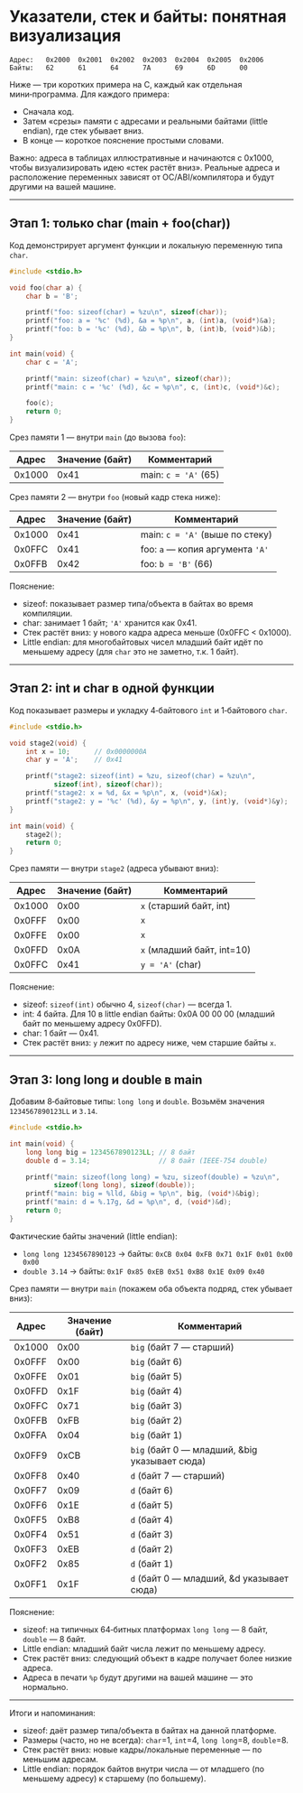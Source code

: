 # Указатели, стек и байты: понятная визуализация

```
Адрес:   0x2000  0x2001  0x2002  0x2003  0x2004  0x2005  0x2006
Байты:   62      61      64      7A      69      6D      00
```

Ниже — три коротких примера на C, каждый как отдельная мини‑программа. Для каждого примера:
- Сначала код.
- Затем «срезы» памяти с адресами и реальными байтами (little endian), где стек убывает вниз.
- В конце — короткое пояснение простыми словами.

Важно: адреса в таблицах иллюстративные и начинаются с 0x1000, чтобы визуализировать идею «стек растёт вниз». Реальные адреса и расположение переменных зависят от ОС/ABI/компилятора и будут другими на вашей машине.

---

## Этап 1: только char (main + foo(char))

Код демонстрирует аргумент функции и локальную переменную типа `char`.

```c
#include <stdio.h>

void foo(char a) {
    char b = 'B';

    printf("foo: sizeof(char) = %zu\n", sizeof(char));
    printf("foo: a = '%c' (%d), &a = %p\n", a, (int)a, (void*)&a);
    printf("foo: b = '%c' (%d), &b = %p\n", b, (int)b, (void*)&b);
}

int main(void) {
    char c = 'A';

    printf("main: sizeof(char) = %zu\n", sizeof(char));
    printf("main: c = '%c' (%d), &c = %p\n", c, (int)c, (void*)&c);

    foo(c);
    return 0;
}
```

Срез памяти 1 — внутри `main` (до вызова `foo`):

| Адрес   | Значение (байт) | Комментарий           |
|---------|------------------|-----------------------|
| 0x1000  | 0x41             | main: `c = 'A'` (65)  |

Срез памяти 2 — внутри `foo` (новый кадр стека ниже):

| Адрес   | Значение (байт) | Комментарий                           |
|---------|------------------|---------------------------------------|
| 0x1000  | 0x41             | main: `c = 'A'` (выше по стеку)       |
| 0x0FFC  | 0x41             | foo: `a` — копия аргумента `'A'`      |
| 0x0FFB  | 0x42             | foo: `b = 'B'` (66)                   |

Пояснение:
- sizeof: показывает размер типа/объекта в байтах во время компиляции.
- char: занимает 1 байт; `'A'` хранится как 0x41.
- Стек растёт вниз: у нового кадра адреса меньше (0x0FFC < 0x1000).
- Little endian: для многобайтовых чисел младший байт идёт по меньшему адресу (для `char` это не заметно, т.к. 1 байт).

---

## Этап 2: int и char в одной функции

Код показывает размеры и укладку 4‑байтового `int` и 1‑байтового `char`.

```c
#include <stdio.h>

void stage2(void) {
    int x = 10;      // 0x0000000A
    char y = 'A';    // 0x41

    printf("stage2: sizeof(int) = %zu, sizeof(char) = %zu\n",
           sizeof(int), sizeof(char));
    printf("stage2: x = %d, &x = %p\n", x, (void*)&x);
    printf("stage2: y = '%c' (%d), &y = %p\n", y, (int)y, (void*)&y);
}

int main(void) {
    stage2();
    return 0;
}
```

Срез памяти — внутри `stage2` (адреса убывают вниз):

| Адрес   | Значение (байт) | Комментарий                    |
|---------|------------------|--------------------------------|
| 0x1000  | 0x00             | `x` (старший байт, int)        |
| 0x0FFF  | 0x00             | `x`                            |
| 0x0FFE  | 0x00             | `x`                            |
| 0x0FFD  | 0x0A             | `x` (младший байт, int=10)     |
| 0x0FFC  | 0x41             | `y = 'A'` (char)               |

Пояснение:
- sizeof: `sizeof(int)` обычно 4, `sizeof(char)` — всегда 1.
- int: 4 байта. Для 10 в little endian байты: 0x0A 00 00 00 (младший байт по меньшему адресу 0x0FFD).
- char: 1 байт — 0x41.
- Стек растёт вниз: `y` лежит по адресу ниже, чем старшие байты `x`.

---

## Этап 3: long long и double в main

Добавим 8‑байтовые типы: `long long` и `double`. Возьмём значения `1234567890123LL` и `3.14`.

```c
#include <stdio.h>

int main(void) {
    long long big = 1234567890123LL; // 8 байт
    double d = 3.14;                 // 8 байт (IEEE‑754 double)

    printf("main: sizeof(long long) = %zu, sizeof(double) = %zu\n",
           sizeof(long long), sizeof(double));
    printf("main: big = %lld, &big = %p\n", big, (void*)&big);
    printf("main: d = %.17g, &d = %p\n", d, (void*)&d);
    return 0;
}
```

Фактические байты значений (little endian):
- `long long 1234567890123` → байты: `0xCB 0x04 0xFB 0x71 0x1F 0x01 0x00 0x00`
- `double 3.14` → байты: `0x1F 0x85 0xEB 0x51 0xB8 0x1E 0x09 0x40`

Срез памяти — внутри `main` (покажем оба объекта подряд, стек убывает вниз):

| Адрес   | Значение (байт) | Комментарий                                      |
|---------|------------------|--------------------------------------------------|
| 0x1000  | 0x00             | `big` (байт 7 — старший)                         |
| 0x0FFF  | 0x00             | `big` (байт 6)                                   |
| 0x0FFE  | 0x01             | `big` (байт 5)                                   |
| 0x0FFD  | 0x1F             | `big` (байт 4)                                   |
| 0x0FFC  | 0x71             | `big` (байт 3)                                   |
| 0x0FFB  | 0xFB             | `big` (байт 2)                                   |
| 0x0FFA  | 0x04             | `big` (байт 1)                                   |
| 0x0FF9  | 0xCB             | `big` (байт 0 — младший, &big указывает сюда)    |
| 0x0FF8  | 0x40             | `d` (байт 7 — старший)                           |
| 0x0FF7  | 0x09             | `d` (байт 6)                                     |
| 0x0FF6  | 0x1E             | `d` (байт 5)                                     |
| 0x0FF5  | 0xB8             | `d` (байт 4)                                     |
| 0x0FF4  | 0x51             | `d` (байт 3)                                     |
| 0x0FF3  | 0xEB             | `d` (байт 2)                                     |
| 0x0FF2  | 0x85             | `d` (байт 1)                                     |
| 0x0FF1  | 0x1F             | `d` (байт 0 — младший, &d указывает сюда)        |

Пояснение:
- sizeof: на типичных 64‑битных платформах `long long` — 8 байт, `double` — 8 байт.
- Little endian: младший байт числа лежит по меньшему адресу.
- Стек растёт вниз: следующий объект в кадре получает более низкие адреса.
- Адреса в печати `%p` будут другими на вашей машине — это нормально.

---

Итоги и напоминания:
- sizeof: даёт размер типа/объекта в байтах на данной платформе.
- Размеры (часто, но не всегда): `char`=1, `int`=4, `long long`=8, `double`=8.
- Стек растёт вниз: новые кадры/локальные переменные — по меньшим адресам.
- Little endian: порядок байтов внутри числа — от младшего (по меньшему адресу) к старшему (по большему).
